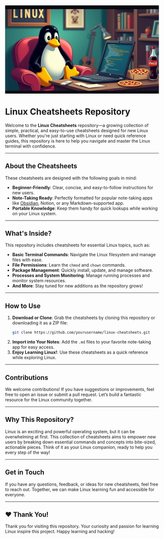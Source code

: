 
![tux](tux.webp)
# Linux Cheatsheets Repository 

Welcome to the **Linux Cheatsheets** repository—a growing collection of simple, practical, and easy-to-use cheatsheets designed for new Linux users. Whether you're just starting with Linux or need quick reference guides, this repository is here to help you navigate and master the Linux terminal with confidence.

---

## About the Cheatsheets

These cheatsheets are designed with the following goals in mind:

- **Beginner-Friendly**: Clear, concise, and easy-to-follow instructions for new users.
- **Note-Taking Ready**: Perfectly formatted for popular note-taking apps like [Obsidian](https://obsidian.md), Notion, or any Markdown-supported app.
- **Portable Knowledge**: Keep them handy for quick lookups while working on your Linux system.

---

## What's Inside?

This repository includes cheatsheets for essential Linux topics, such as:

- **Basic Terminal Commands**: Navigate the Linux filesystem and manage files with ease.
- **File Permissions**: Learn the `chmod` and `chown` commands.
- **Package Management**: Quickly install, update, and manage software.
- **Processes and System Monitoring**: Manage running processes and monitor system resources.
- **And More**: Stay tuned for new additions as the repository grows!

---

## How to Use

1. **Download or Clone**: Grab the cheatsheets by cloning this repository or downloading it as a ZIP file:
   ```bash
   git clone https://github.com/yourusername/linux-cheatsheets.git
   ```
2. **Import into Your Notes**: Add the `.md` files to your favorite note-taking app for easy access. 
3. **Enjoy Learning Linux!**: Use these cheatsheets as a quick reference while exploring Linux.

---

## Contributions

We welcome contributions! If you have suggestions or improvements, feel free to open an issue or submit a pull request. Let’s build a fantastic resource for the Linux community together. 

---

## Why This Repository?

Linux is an exciting and powerful operating system, but it can be overwhelming at first. This collection of cheatsheets aims to empower new users by breaking down essential commands and concepts into bite-sized, actionable pieces. Think of it as your Linux companion, ready to help you every step of the way!

---

## Get in Touch

If you have any questions, feedback, or ideas for new cheatsheets, feel free to reach out. Together, we can make Linux learning fun and accessible for everyone. 

---

## ❤️ Thank You!

Thank you for visiting this repository. Your curiosity and passion for learning Linux inspire this project. Happy learning and hacking! 

